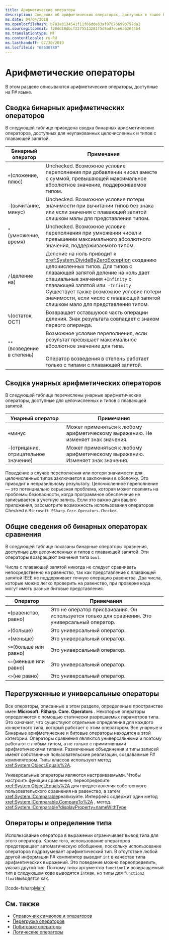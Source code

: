 ```yaml
---
title: Арифметические операторы
description: Сведения об арифметических операторах, доступных в языке F# программирования.
ms.date: 04/04/2018
ms.openlocfilehash: b783a0134541f11f06dde83af97676699b797da1
ms.sourcegitcommit: f20dd18dbcf2275513281f5d9ad7ece6a62644b4
ms.translationtype: MT
ms.contentlocale: ru-RU
ms.lasthandoff: 07/30/2019
ms.locfileid: "68630780"
---
```

# <a name="arithmetic-operators"></a>Арифметические операторы

В этом разделе описываются арифметические операторы, доступные на F# языке.

## <a name="summary-of-binary-arithmetic-operators"></a>Сводка бинарных арифметических операторов

В следующей таблице приведена сводка бинарных арифметических операторов, доступных для неупакованных целочисленных и типов с плавающей запятой.

|Бинарный оператор|Примечания|
|---------------|-----|
|`+`(сложение, плюс)|Unchecked. Возможное условие переполнения при добавлении чисел вместе с суммой, превышающей максимальное абсолютное значение, поддерживаемое типом.|
|`-`(вычитание, минус)|Unchecked. Возможное условие потери значимости при вычитании типов без знака или если значения с плавающей запятой слишком малы для представления типом.|
|`*`(умножение, время)|Unchecked. Возможное условие переполнения при умножении чисел и превышении максимального абсолютного значения, поддерживаемого типом.|
|`/`(деление на)|Деление на ноль приводит к <xref:System.DivideByZeroException> созданию целочисленных типов. Для типов с плавающей запятой деление на ноль дает специальные значения `+Infinity` с плавающей запятой или. `-Infinity` Существует также возможное условие потери значимости, если число с плавающей запятой слишком мало для представления типом.|
|`%`(остаток, ОСТ)|Возвращает оставшуюся часть операции деления. Знак результата совпадает с знаком первого операнда.|
|`**`(возведение в степень)|Возможное условие переполнения, если результат превышает максимальное абсолютное значение для типа.<br /><br />Оператор возведения в степень работает только с типами с плавающей запятой.|

## <a name="summary-of-unary-arithmetic-operators"></a>Сводка унарных арифметических операторов

В следующей таблице перечислены унарные арифметические операторы, доступные для целочисленных и типов с плавающей запятой.

|Унарный оператор|Примечания|
|--------------|-----|
|`+`минус|Может применяться к любому арифметическому выражению. Не изменяет знак значения.|
|`-`(отрицание, отрицательное значение)|Может применяться к любому арифметическому выражению. Изменяет знак значения.|

Поведение в случае переполнения или потери значимости для целочисленных типов заключается в заключении в оболочку. Это приводит к неправильному результату. Целочисленное переполнение — это потенциально серьезная проблема, которая может повлиять на проблемы безопасности, когда программное обеспечение не записывается в учетную запись. Если это важно для вашего приложения, рассмотрите возможность использования операторов Checked в `Microsoft.FSharp.Core.Operators.Checked`.

## <a name="summary-of-binary-comparison-operators"></a>Общие сведения об бинарных операторах сравнения

В следующей таблице показаны бинарные операторы сравнения, доступные для целочисленных и типов с плавающей запятой. Эти операторы возвращают значения типа `bool`.

Числа с плавающей запятой никогда не следует сравнивать непосредственно на равенство, так как представление с плавающей запятой IEEE не поддерживает точную операцию равенства. Два числа, которые можно легко проверить на равенство, при проверке кода могут иметь разные битовые представления.

|Оператор|Примечания|
|--------|-----|
|`=`(равенство, равно)|Это не оператор присваивания. Он используется только для сравнения. Это универсальный оператор.|
|`>`(больше)|Это универсальный оператор.|
|`<`(меньше)|Это универсальный оператор.|
|`>=`(больше или равно)|Это универсальный оператор.|
|`<=`(меньше или равно)|Это универсальный оператор.|
|`<>`(не равно)|Это универсальный оператор.|

## <a name="overloaded-and-generic-operators"></a>Перегруженные и универсальные операторы

Все операторы, описанные в этом разделе, определены в пространстве имен **Microsoft. FSharp. Core. Operators** . Некоторые операторы определяются с помощью статически разрешаемых параметров типа. Это означает, что существуют отдельные определения для каждого конкретного типа, который работает с этим оператором. Все унарные и Бинарные арифметические и битовые операторы находятся в этой категории. Операторы сравнения являются универсальными и поэтому работают с любым типом, а не только с примитивными арифметическими типами. Размеченные объединения и типы записей имеют собственные пользовательские реализации, создаваемые F# компилятором. Типы классов используют метод <xref:System.Object.Equals%2A>.

Универсальные операторы являются настраиваемыми. Чтобы настроить функции сравнения, переопределите <xref:System.Object.Equals%2A> для предоставления собственного пользовательского сравнения на равенство, а затем <xref:System.IComparable>реализуйте. Интерфейс содержит один метод <xref:System.IComparable.CompareTo%2A> , метод. <xref:System.IComparable?displayProperty=nameWithType>

## <a name="operators-and-type-inference"></a>Операторы и определение типа

Использование оператора в выражении ограничивает вывод типа для этого оператора. Кроме того, использование операторов предотвращает автоматическую обобщение, поскольку использование операторов подразумевает арифметический тип. В отсутствие любой другой информации F# компилятор выводит `int` в качестве типа арифметических выражений. Это поведение можно переопределить, указав другой тип. Поэтому типы аргументов `function1` и возвращаемый тип в следующем коде выводятся `int`как, но типы для `function2` `float`выводятся как.

[!code-fsharp[Main](~/samples/snippets/fsharp/lang-ref-1/snippet3501.fs)]

## <a name="see-also"></a>См. также

- [Справочник символов и операторов](index.md)
- [Перегрузка операторов](../operator-overloading.md)
- [Побитовые операторы](bitwise-operators.md)
- [Логические операторы](boolean-operators.md)

